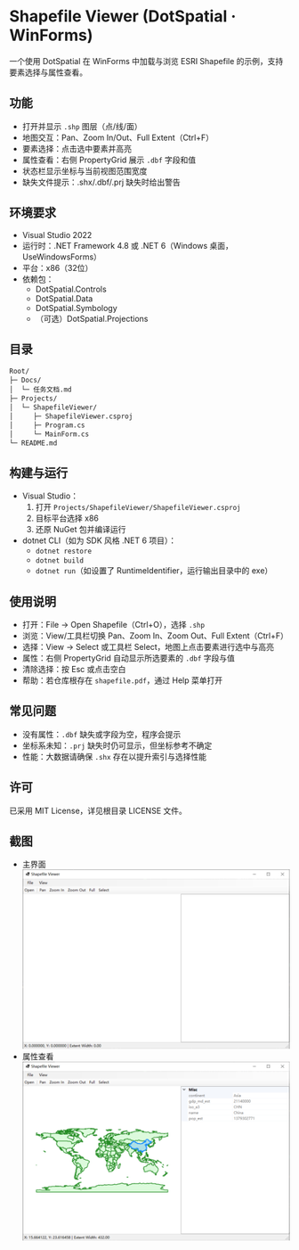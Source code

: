 # Shapefile Viewer (DotSpatial · WinForms)

一个使用 DotSpatial 在 WinForms 中加载与浏览 ESRI Shapefile 的示例，支持要素选择与属性查看。

## 功能
- 打开并显示 `.shp` 图层（点/线/面）
- 地图交互：Pan、Zoom In/Out、Full Extent（Ctrl+F）
- 要素选择：点击选中要素并高亮
- 属性查看：右侧 PropertyGrid 展示 `.dbf` 字段和值
- 状态栏显示坐标与当前视图范围宽度
- 缺失文件提示：.shx/.dbf/.prj 缺失时给出警告

## 环境要求
- Visual Studio 2022
- 运行时：.NET Framework 4.8 或 .NET 6（Windows 桌面，UseWindowsForms）
- 平台：x86（32位）
- 依赖包：
  - DotSpatial.Controls
  - DotSpatial.Data
  - DotSpatial.Symbology
  - （可选）DotSpatial.Projections

## 目录
```
Root/
├─ Docs/
│  └─ 任务文档.md
├─ Projects/
│  └─ ShapefileViewer/
│     ├─ ShapefileViewer.csproj
│     ├─ Program.cs
│     └─ MainForm.cs
└─ README.md
```

## 构建与运行
- Visual Studio：
  1) 打开 `Projects/ShapefileViewer/ShapefileViewer.csproj`
  2) 目标平台选择 x86
  3) 还原 NuGet 包并编译运行
- dotnet CLI（如为 SDK 风格 .NET 6 项目）：
  - `dotnet restore`
  - `dotnet build`
  - `dotnet run`（如设置了 RuntimeIdentifier，运行输出目录中的 exe）

## 使用说明
- 打开：File → Open Shapefile（Ctrl+O），选择 `.shp`
- 浏览：View/工具栏切换 Pan、Zoom In、Zoom Out、Full Extent（Ctrl+F）
- 选择：View → Select 或工具栏 Select，地图上点击要素进行选中与高亮
- 属性：右侧 PropertyGrid 自动显示所选要素的 `.dbf` 字段与值
- 清除选择：按 Esc 或点击空白
- 帮助：若仓库根存在 `shapefile.pdf`，通过 Help 菜单打开

## 常见问题
- 没有属性：`.dbf` 缺失或字段为空，程序会提示
- 坐标系未知：`.prj` 缺失时仍可显示，但坐标参考不确定
- 性能：大数据请确保 `.shx` 存在以提升索引与选择性能

## 许可
已采用 MIT License，详见根目录 LICENSE 文件。

## 截图
- 主界面
![Main](Images/screenshot-main.png)
- 属性查看
![Attributes](Images/screenshot-attributes.png)
